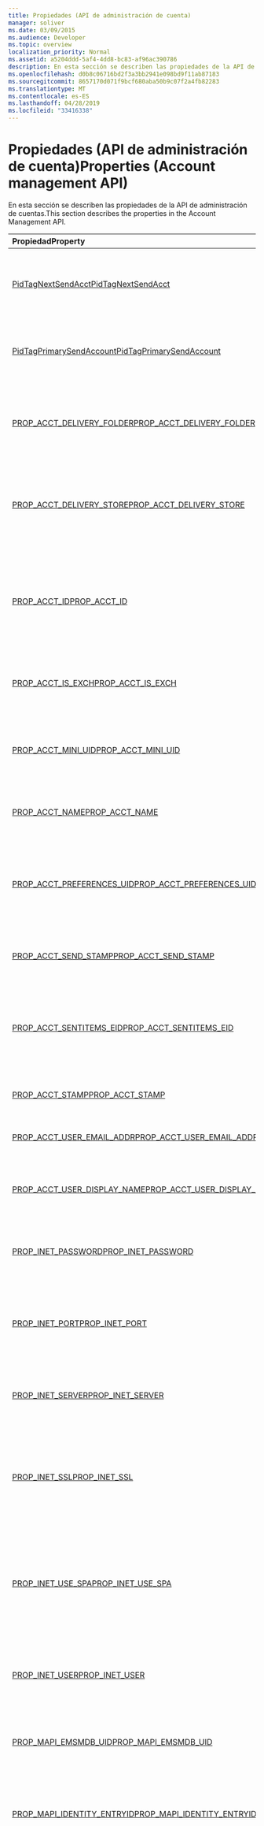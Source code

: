 ```yaml
---
title: Propiedades (API de administración de cuenta)
manager: soliver
ms.date: 03/09/2015
ms.audience: Developer
ms.topic: overview
localization_priority: Normal
ms.assetid: a5204ddd-5af4-4dd8-bc83-af96ac390786
description: En esta sección se describen las propiedades de la API de administración de cuentas.
ms.openlocfilehash: d0b8c06716bd2f3a3bb2941e098bd9f11ab87183
ms.sourcegitcommit: 8657170d071f9bcf680aba50b9c07f2a4fb82283
ms.translationtype: MT
ms.contentlocale: es-ES
ms.lasthandoff: 04/28/2019
ms.locfileid: "33416338"
---
```

# <a name="properties-account-management-api"></a><span data-ttu-id="2dbbf-103">Propiedades (API de administración de cuenta)</span><span class="sxs-lookup"><span data-stu-id="2dbbf-103">Properties (Account management API)</span></span>

<span data-ttu-id="2dbbf-104">En esta sección se describen las propiedades de la API de administración de cuentas.</span><span class="sxs-lookup"><span data-stu-id="2dbbf-104">This section describes the properties in the Account Management API.</span></span>
  
|<span data-ttu-id="2dbbf-105">**Propiedad**</span><span class="sxs-lookup"><span data-stu-id="2dbbf-105">**Property**</span></span>|<span data-ttu-id="2dbbf-106">**Descripción**</span><span class="sxs-lookup"><span data-stu-id="2dbbf-106">**Description**</span></span>|
|:-----|:-----|
|[<span data-ttu-id="2dbbf-107">PidTagNextSendAcct</span><span class="sxs-lookup"><span data-stu-id="2dbbf-107">PidTagNextSendAcct</span></span>](pidtagnextsendacct.md) <br/> |<span data-ttu-id="2dbbf-108">Esta es la marca de "envío" de la cuenta secundaria para el mensaje.</span><span class="sxs-lookup"><span data-stu-id="2dbbf-108">This is the secondary account "send" stamp for the message.</span></span>  <br/> |
|[<span data-ttu-id="2dbbf-109">PidTagPrimarySendAccount</span><span class="sxs-lookup"><span data-stu-id="2dbbf-109">PidTagPrimarySendAccount</span></span>](pidtagprimarysendaccount.md) <br/> |<span data-ttu-id="2dbbf-110">Esta es la marca de "envío" de la cuenta principal para un mensaje.</span><span class="sxs-lookup"><span data-stu-id="2dbbf-110">This is the primary account "send" stamp for a message.</span></span>  <br/> |
|[<span data-ttu-id="2dbbf-111">PROP_ACCT_DELIVERY_FOLDER</span><span class="sxs-lookup"><span data-stu-id="2dbbf-111">PROP_ACCT_DELIVERY_FOLDER</span></span>](prop_acct_delivery_folder.md) <br/> |<span data-ttu-id="2dbbf-112">Representa el identificador de entrada de la carpeta de entrega predeterminada de la cuenta.</span><span class="sxs-lookup"><span data-stu-id="2dbbf-112">Represents the Entry ID of the default delivery folder for the account.</span></span>  <br/> |
|[<span data-ttu-id="2dbbf-113">PROP_ACCT_DELIVERY_STORE</span><span class="sxs-lookup"><span data-stu-id="2dbbf-113">PROP_ACCT_DELIVERY_STORE</span></span>](prop_acct_delivery_store.md) <br/> |<span data-ttu-id="2dbbf-114">Representa el identificador de entrada del almacén de entrega predeterminado de la cuenta.</span><span class="sxs-lookup"><span data-stu-id="2dbbf-114">Represents the Entry ID of the default delivery store for the account.</span></span>  <br/> |
|[<span data-ttu-id="2dbbf-115">PROP_ACCT_ID</span><span class="sxs-lookup"><span data-stu-id="2dbbf-115">PROP_ACCT_ID</span></span>](prop_acct_id.md) <br/> |<span data-ttu-id="2dbbf-116">Devuelve un identificador que identifica de forma única una cuenta dentro del perfil en el que se crea la cuenta.</span><span class="sxs-lookup"><span data-stu-id="2dbbf-116">Returns an identifier that uniquely identifies an account within the profile in which the account is created.</span></span>  <br/> |
|[<span data-ttu-id="2dbbf-117">PROP_ACCT_IS_EXCH</span><span class="sxs-lookup"><span data-stu-id="2dbbf-117">PROP_ACCT_IS_EXCH</span></span>](prop_acct_is_exch.md) <br/> |<span data-ttu-id="2dbbf-118">True si la cuenta es una cuenta de Exchange.</span><span class="sxs-lookup"><span data-stu-id="2dbbf-118">True if the account is an Exchange account.</span></span>  <br/> |
|[<span data-ttu-id="2dbbf-119">PROP_ACCT_MINI_UID</span><span class="sxs-lookup"><span data-stu-id="2dbbf-119">PROP_ACCT_MINI_UID</span></span>](prop_acct_mini_uid.md) <br/> |<span data-ttu-id="2dbbf-120">Devuelve un identificador de cuenta único en todos los perfiles de Outlook.</span><span class="sxs-lookup"><span data-stu-id="2dbbf-120">Returns an account identifier that is unique across Outlook profiles.</span></span>  <br/> |
|[<span data-ttu-id="2dbbf-121">PROP_ACCT_NAME</span><span class="sxs-lookup"><span data-stu-id="2dbbf-121">PROP_ACCT_NAME</span></span>](prop_acct_name.md) <br/> |<span data-ttu-id="2dbbf-122">Devuelve o establece el nombre de la cuenta.</span><span class="sxs-lookup"><span data-stu-id="2dbbf-122">Returns or sets the account name.</span></span>  <br/> |
|[<span data-ttu-id="2dbbf-123">PROP_ACCT_PREFERENCES_UID</span><span class="sxs-lookup"><span data-stu-id="2dbbf-123">PROP_ACCT_PREFERENCES_UID</span></span>](prop_acct_preferences_uid.md) <br/> |<span data-ttu-id="2dbbf-124">Recupera el identificador único (UID) de la sección de perfil que almacena las preferencias de la cuenta.</span><span class="sxs-lookup"><span data-stu-id="2dbbf-124">Retrieves the unique identifier (UID) for the profile section that stores the account preferences.</span></span>  <br/> |
|[<span data-ttu-id="2dbbf-125">PROP_ACCT_SEND_STAMP</span><span class="sxs-lookup"><span data-stu-id="2dbbf-125">PROP_ACCT_SEND_STAMP</span></span>](prop_acct_send_stamp.md) <br/> |<span data-ttu-id="2dbbf-126">Devuelve la marca de "envío" de la cuenta.</span><span class="sxs-lookup"><span data-stu-id="2dbbf-126">Returns the account "send" stamp.</span></span>  <br/> |
|[<span data-ttu-id="2dbbf-127">PROP_ACCT_SENTITEMS_EID</span><span class="sxs-lookup"><span data-stu-id="2dbbf-127">PROP_ACCT_SENTITEMS_EID</span></span>](prop_acct_sentitems_eid.md) <br/> |<span data-ttu-id="2dbbf-128">Representa el identificador de entrada de la carpeta predeterminada para los elementos enviados para la cuenta.</span><span class="sxs-lookup"><span data-stu-id="2dbbf-128">Represents the Entry ID of the default folder for sent items for the account.</span></span>  <br/> |
|[<span data-ttu-id="2dbbf-129">PROP_ACCT_STAMP</span><span class="sxs-lookup"><span data-stu-id="2dbbf-129">PROP_ACCT_STAMP</span></span>](prop_acct_stamp.md) <br/> |<span data-ttu-id="2dbbf-130">Devuelve la marca de cuenta.</span><span class="sxs-lookup"><span data-stu-id="2dbbf-130">Returns the account stamp.</span></span>  <br/> |
|[<span data-ttu-id="2dbbf-131">PROP_ACCT_USER_EMAIL_ADDR</span><span class="sxs-lookup"><span data-stu-id="2dbbf-131">PROP_ACCT_USER_EMAIL_ADDR</span></span>](prop_acct_user_email_addr.md) <br/> |<span data-ttu-id="2dbbf-132">Especifica la dirección de correo electrónico de la cuenta.</span><span class="sxs-lookup"><span data-stu-id="2dbbf-132">Specifies the email address for the account.</span></span>  <br/> |
|[<span data-ttu-id="2dbbf-133">PROP_ACCT_USER_DISPLAY_NAME</span><span class="sxs-lookup"><span data-stu-id="2dbbf-133">PROP_ACCT_USER_DISPLAY_NAME</span></span>](prop_acct_user_display_name.md) <br/> |<span data-ttu-id="2dbbf-134">Devuelve o establece el nombre para mostrar del usuario.</span><span class="sxs-lookup"><span data-stu-id="2dbbf-134">Returns or sets the user display name.</span></span>  <br/> |
|[<span data-ttu-id="2dbbf-135">PROP_INET_PASSWORD</span><span class="sxs-lookup"><span data-stu-id="2dbbf-135">PROP_INET_PASSWORD</span></span>](prop_inet_password.md) <br/> |<span data-ttu-id="2dbbf-136">Representa la contraseña de usuario de un buzón de Internet general.</span><span class="sxs-lookup"><span data-stu-id="2dbbf-136">Represents the user password for a general Internet mailbox.</span></span>  <br/> |
|[<span data-ttu-id="2dbbf-137">PROP_INET_PORT</span><span class="sxs-lookup"><span data-stu-id="2dbbf-137">PROP_INET_PORT</span></span>](prop_inet_port.md) <br/> |<span data-ttu-id="2dbbf-138">Representa el número de puerto de un buzón de Internet general.</span><span class="sxs-lookup"><span data-stu-id="2dbbf-138">Represents the port number for a general Internet mailbox.</span></span>  <br/> |
|[<span data-ttu-id="2dbbf-139">PROP_INET_SERVER</span><span class="sxs-lookup"><span data-stu-id="2dbbf-139">PROP_INET_SERVER</span></span>](prop_inet_server.md) <br/> |<span data-ttu-id="2dbbf-140">Representa el nombre de servidor de un buzón de Internet general.</span><span class="sxs-lookup"><span data-stu-id="2dbbf-140">Represents the server name of a general Internet mailbox.</span></span>  <br/> |
|[<span data-ttu-id="2dbbf-141">PROP_INET_SSL</span><span class="sxs-lookup"><span data-stu-id="2dbbf-141">PROP_INET_SSL</span></span>](prop_inet_ssl.md) <br/> |<span data-ttu-id="2dbbf-142">Especifica si se debe usar capa de sockets seguros (SSL) para un buzón de Internet general.</span><span class="sxs-lookup"><span data-stu-id="2dbbf-142">Specifies whether Secure Socket Layer (SSL) should be used for a general Internet mailbox.</span></span>  <br/> |
|[<span data-ttu-id="2dbbf-143">PROP_INET_USE_SPA</span><span class="sxs-lookup"><span data-stu-id="2dbbf-143">PROP_INET_USE_SPA</span></span>](prop_inet_use_spa.md) <br/> |<span data-ttu-id="2dbbf-144">Especifica si se debe usar la autenticación de contraseña segura (SPA) para un buzón de Internet general.</span><span class="sxs-lookup"><span data-stu-id="2dbbf-144">Specifies whether Secure Password Authentication (SPA) should be used for a general Internet mailbox.</span></span>  <br/> |
|[<span data-ttu-id="2dbbf-145">PROP_INET_USER</span><span class="sxs-lookup"><span data-stu-id="2dbbf-145">PROP_INET_USER</span></span>](prop_inet_user.md) <br/> |<span data-ttu-id="2dbbf-146">Representa el nombre de usuario de un buzón de Internet general.</span><span class="sxs-lookup"><span data-stu-id="2dbbf-146">Represents the user name for a general Internet mailbox.</span></span>  <br/> |
|[<span data-ttu-id="2dbbf-147">PROP_MAPI_EMSMDB_UID</span><span class="sxs-lookup"><span data-stu-id="2dbbf-147">PROP_MAPI_EMSMDB_UID</span></span>](prop_mapi_emsmdb_uid.md) <br/> |<span data-ttu-id="2dbbf-148">Representa una [ACCT_BIN](acct_bin.md) que contiene el UID de una cuenta de Exchange.</span><span class="sxs-lookup"><span data-stu-id="2dbbf-148">Represents an [ACCT_BIN](acct_bin.md) structure that contains the UID of an Exchange account.</span></span>  <br/> |
|[<span data-ttu-id="2dbbf-149">PROP_MAPI_IDENTITY_ENTRYID</span><span class="sxs-lookup"><span data-stu-id="2dbbf-149">PROP_MAPI_IDENTITY_ENTRYID</span></span>](prop_mapi_identity_entryid.md) <br/> |<span data-ttu-id="2dbbf-150">Recupera o establece el identificador de entrada de la libreta de direcciones de la cuenta.</span><span class="sxs-lookup"><span data-stu-id="2dbbf-150">Retrieves or sets the address book entry ID for the account.</span></span>  <br/> |
|[<span data-ttu-id="2dbbf-151">PROP_MAPI_TRANSPORT_FLAGS</span><span class="sxs-lookup"><span data-stu-id="2dbbf-151">PROP_MAPI_TRANSPORT_FLAGS</span></span>](prop_mapi_transport_flags.md) <br/> |<span data-ttu-id="2dbbf-152">Representa la configuración de transporte que Outlook usa para determinar las tareas de sincronización necesarias y para deshabilitar los elementos de la interfaz de usuario (UI) que la cuenta no admite.</span><span class="sxs-lookup"><span data-stu-id="2dbbf-152">Represents transport settings that Outlook uses to determine the necessary synchronization tasks and to disable the user interface (UI) elements that the account does not support.</span></span>  <br/> |
|[<span data-ttu-id="2dbbf-153">PROP_POP_LEAVE_ON_SERVER</span><span class="sxs-lookup"><span data-stu-id="2dbbf-153">PROP_POP_LEAVE_ON_SERVER</span></span>](prop_pop_leave_on_server.md) <br/> |<span data-ttu-id="2dbbf-154">Especifica dejar una copia de un mensaje en el servidor para una cuenta POP.</span><span class="sxs-lookup"><span data-stu-id="2dbbf-154">Specifies leaving a copy of a message on the server for a POP account.</span></span>  <br/> |
|[<span data-ttu-id="2dbbf-155">PROP_SMTP_AUTH_METHOD</span><span class="sxs-lookup"><span data-stu-id="2dbbf-155">PROP_SMTP_AUTH_METHOD</span></span>](prop_smtp_auth_method.md) <br/> |<span data-ttu-id="2dbbf-156">Especifica el método de autenticación que se debe usar para la cuenta SMTP.</span><span class="sxs-lookup"><span data-stu-id="2dbbf-156">Specifies the authentication method to use for the SMTP account.</span></span>  <br/> |
|[<span data-ttu-id="2dbbf-157">PROP_SMTP_PASSWORD</span><span class="sxs-lookup"><span data-stu-id="2dbbf-157">PROP_SMTP_PASSWORD</span></span>](prop_smtp_password.md) <br/> |<span data-ttu-id="2dbbf-158">Representa la contraseña de la cuenta SMTP.</span><span class="sxs-lookup"><span data-stu-id="2dbbf-158">Represents the password of the SMTP account.</span></span>  <br/> |
|[<span data-ttu-id="2dbbf-159">PROP_SMTP_PORT</span><span class="sxs-lookup"><span data-stu-id="2dbbf-159">PROP_SMTP_PORT</span></span>](prop_smtp_port.md) <br/> |<span data-ttu-id="2dbbf-160">Representa el número de puerto de la cuenta SMTP.</span><span class="sxs-lookup"><span data-stu-id="2dbbf-160">Represents the port number of the SMTP account.</span></span>  <br/> |
|[<span data-ttu-id="2dbbf-161">PROP_SMTP_SECURE_CONNECTION</span><span class="sxs-lookup"><span data-stu-id="2dbbf-161">PROP_SMTP_SECURE_CONNECTION</span></span>](prop_smtp_secure_connection.md) <br/> |<span data-ttu-id="2dbbf-162">Especifica el tipo de conexión cifrada que se debe usar para una cuenta SMTP.</span><span class="sxs-lookup"><span data-stu-id="2dbbf-162">Specifies the type of encrypted connection to use for an SMTP account.</span></span>  <br/> |
|[<span data-ttu-id="2dbbf-163">PROP_SMTP_SERVER</span><span class="sxs-lookup"><span data-stu-id="2dbbf-163">PROP_SMTP_SERVER</span></span>](prop_smtp_server.md) <br/> |<span data-ttu-id="2dbbf-164">Representa el nombre del servidor de la cuenta SMTP.</span><span class="sxs-lookup"><span data-stu-id="2dbbf-164">Represents the server name of the SMTP account.</span></span>  <br/> |
|[<span data-ttu-id="2dbbf-165">PROP_SMTP_SSL</span><span class="sxs-lookup"><span data-stu-id="2dbbf-165">PROP_SMTP_SSL</span></span>](prop_smtp_ssl.md) <br/> |<span data-ttu-id="2dbbf-166">Especifica si se va a usar el protocolo capa de sockets seguros (SSL) para la cuenta SMTP.</span><span class="sxs-lookup"><span data-stu-id="2dbbf-166">Specifies whether to use Secure Socket Layer (SSL) protocol for the SMTP account.</span></span>  <br/> |
|[<span data-ttu-id="2dbbf-167">PROP_SMTP_USE_AUTH</span><span class="sxs-lookup"><span data-stu-id="2dbbf-167">PROP_SMTP_USE_AUTH</span></span>](prop_smtp_use_auth.md) <br/> |<span data-ttu-id="2dbbf-168">Especifica si se va a usar la autenticación para la cuenta SMTP.</span><span class="sxs-lookup"><span data-stu-id="2dbbf-168">Specifies whether to use authentication for the SMTP account.</span></span>  <br/> |
|[<span data-ttu-id="2dbbf-169">PROP_SMTP_USE_SPA</span><span class="sxs-lookup"><span data-stu-id="2dbbf-169">PROP_SMTP_USE_SPA</span></span>](prop_smtp_use_spa.md) <br/> |<span data-ttu-id="2dbbf-170">Especifica si se va a usar la autenticación de contraseña segura (SPA) para la cuenta SMTP.</span><span class="sxs-lookup"><span data-stu-id="2dbbf-170">Specifies whether to use Secure Password Authentication (SPA) for the SMTP account.</span></span>  <br/> |
|[<span data-ttu-id="2dbbf-171">PROP_SMTP_USER</span><span class="sxs-lookup"><span data-stu-id="2dbbf-171">PROP_SMTP_USER</span></span>](prop_smtp_user.md) <br/> |<span data-ttu-id="2dbbf-172">Representa el nombre de usuario de la cuenta SMTP.</span><span class="sxs-lookup"><span data-stu-id="2dbbf-172">Represents the user name for the SMTP account.</span></span>  <br/> |
   

